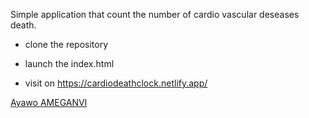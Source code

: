 Simple application that count the number of cardio vascular deseases death.

- clone the repository
- launch the index.html

- visit on https://cardiodeathclock.netlify.app/

 [ Ayawo AMEGANVI ](https://www.linkedin.com/in/ayawo-ameganvi-34b792a8/)
